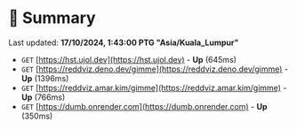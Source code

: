 # 📖 Summary
Last updated: **17/10/2024, 1:43:00 PTG "Asia/Kuala_Lumpur"**

- `GET` [https://hst.ujol.dev](https://hst.ujol.dev) - **Up** (645ms)
- `GET` [https://reddviz.deno.dev/gimme](https://reddviz.deno.dev/gimme) - **Up** (1396ms)
- `GET` [https://reddviz.amar.kim/gimme](https://reddviz.amar.kim/gimme) - **Up** (766ms)
- `GET` [https://dumb.onrender.com](https://dumb.onrender.com) - **Up** (350ms)
